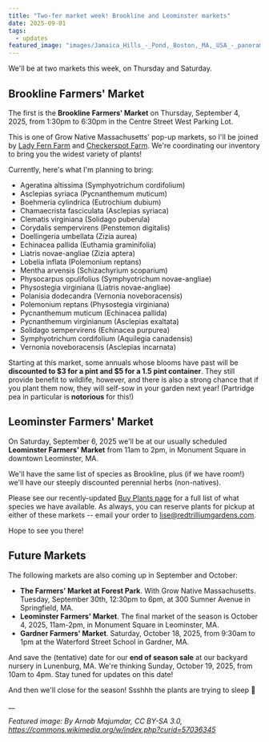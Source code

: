 ```yaml
---
title: "Two-fer market week! Brookline and Leominster markets"
date: 2025-09-01
tags:
  - updates
featured_image: "images/Jamaica_Hills_-_Pond,_Boston,_MA,_USA_-_panoramio_(24).jpg"
---
```


We'll be at two markets this week, on Thursday and Saturday.

## Brookline Farmers' Market

The first is the **Brookline Farmers' Market** on Thursday, September 4, 2025, from 1:30pm to 6:30pm in the Centre Street West Parking Lot. 

This is one of Grow Native Massachusetts' pop-up markets, so I'll be joined by [Lady Fern Farm](https://ladyfernfarm.com/) and [Checkerspot Farm](https://www.checkerspotfarm.com/). We're coordinating our inventory to bring you the widest variety of plants!

Currently, here's what I'm planning to bring:

- Ageratina altissima (Symphyotrichum cordifolium)
- Asclepias syriaca (Pycnanthemum muticum)
- Boehmeria cylindrica (Eutrochium dubium)
- Chamaecrista fasciculata (Asclepias syriaca)
- Clematis virginiana (Solidago puberula)
- Corydalis sempervirens (Penstemon digitalis)
- Doellingeria umbellata (Zizia aurea)
- Echinacea pallida (Euthamia graminifolia)
- Liatris novae-angliae (Zizia aptera)
- Lobelia inflata (Polemonium reptans)
- Mentha arvensis (Schizachyrium scoparium)
- Physocarpus opulifolius (Symphyotrichum novae-angliae)
- Physostegia virginiana (Liatris novae-angliae)
- Polanisia dodecandra (Vernonia noveboracensis)
- Polemonium reptans (Physostegia virginiana)
- Pycnanthemum muticum (Echinacea pallida)
- Pycnanthemum virginianum (Asclepias exaltata)
- Solidago sempervirens (Echinacea purpurea)
- Symphyotrichum cordifolium (Aquilegia canadensis)
- Vernonia noveboracensis (Asclepias incarnata)

Starting at this market, some annuals whose blooms have past will be **discounted to $3 for a pint and $5 for a 1.5 pint container**. They still provide benefit to wildlife, however, and there is also a strong chance that if you plant them now, they will self-sow in your garden next year! (Partridge pea in particular is **notorious** for this!)

## Leominster Farmers' Market

On Saturday, September 6, 2025 we'll be at our usually scheduled **Leominster Farmers' Market** from 11am to 2pm, in Monument Square in downtown Leominster, MA.

We'll have the same list of species as Brookline, plus (if we have room!) we'll have our steeply discounted perennial herbs (non-natives). 

Please see our recently-updated [Buy Plants page](/buy-plants/) for a full list of what species we have available. As always, you can reserve plants for pickup at either of these markets -- email your order to lise@redtrilliumgardens.com.

Hope to see you there!

## Future Markets

The following markets are also coming up in September and October:

- **The Farmers' Market at Forest Park**. With Grow Native Massachusetts. Tuesday, September 30th, 12:30pm to 6pm, at 300 Sumner Avenue in Springfield, MA.
- **Leominster Farmers' Market**. The final market of the season is October 4, 2025, 11am-2pm, in Monument Square in Leominster, MA. 
- **Gardner Farmers' Market**. Saturday, October 18, 2025, from 9:30am to 1pm at the Waterford Street School in Gardner, MA.

And save the (tentative) date for our **end of season sale** at our backyard nursery in Lunenburg, MA. We're thinking Sunday, October 19, 2025, from 10am to 4pm. Stay tuned for updates on this date!

And then we'll close for the season! Ssshhh the plants are trying to sleep 🤣

__

_Featured image: By Arnab Majumdar, CC BY-SA 3.0, https://commons.wikimedia.org/w/index.php?curid=57036345_


